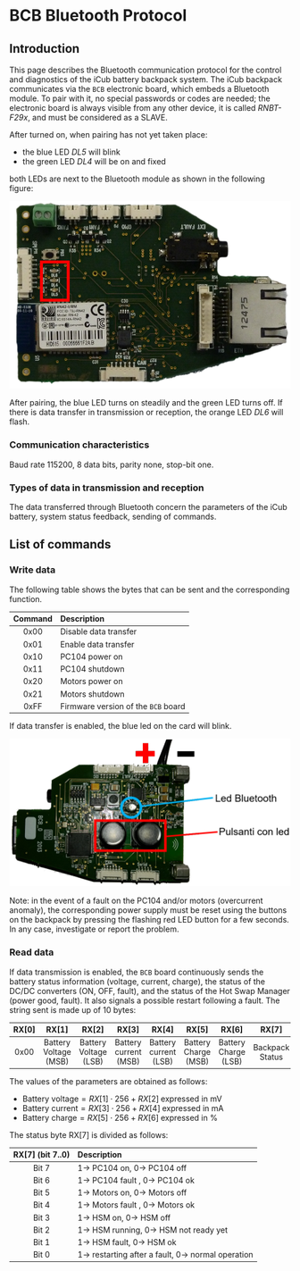 # BCB Bluetooth Protocol

## Introduction
This page describes the Bluetooth communication protocol for the control and diagnostics of the iCub battery backpack system.
The iCub backpack communicates via the `BCB` electronic board, which embeds a Bluetooth module. To pair with it, no special passwords or codes are needed; the electronic board is always visible from any other device, it is called _RNBT-F29x_, and must be considered as a SLAVE.

After turned on, when pairing has not yet taken place:
- the blue LED _DL5_ will blink
- the green LED _DL4_ will be on and fixed

both LEDs are next to the Bluetooth module as shown in the following figure:

![](./assets/fig-1.png)

After pairing, the blue LED turns on steadily and the green LED turns off.
If there is data transfer in transmission or reception, the orange LED _DL6_ will flash.

### Communication characteristics
Baud rate 115200, 8 data bits, parity none, stop-bit one.

### Types of data in transmission and reception
The data transferred through Bluetooth concern the parameters of the iCub battery, system status feedback, sending of commands.

## List of commands

### Write data
The following table shows the bytes that can be sent and the corresponding function.

| Command | Description |
|:---:|:---|
| 0x00 | Disable data transfer |
| 0x01 | Enable data transfer |
| 0x10 | PC104 power on |
| 0x11 | PC104 shutdown |
| 0x20 | Motors power on |
| 0x21 | Motors shutdown |
| 0xFF | Firmware version of the `BCB` board |

If data transfer is enabled, the blue led on the card will blink.

![](./assets/fig-2.png)

Note: in the event of a fault on the PC104 and/or motors (overcurrent anomaly), the corresponding power supply must be reset using the buttons on the backpack by pressing the flashing red LED button for a few seconds. In any case, investigate or report the problem.

### Read data

If data transmission is enabled, the `BCB` board continuously sends the battery status information (voltage, current, charge), the status of the DC/DC converters (ON, OFF, fault), and the status of the Hot Swap Manager (power good, fault). It also signals a possible restart following a fault.
The string sent is made up of 10 bytes:

| RX[0] | RX[1] | RX[2] | RX[3] | RX[4] | RX[5] | RX[6] | RX[7] | RX[8] | RX[9] |
|:---:|:---:|:---:|:---:|:---:|:---:|:---:|:---:|:---:|:---:|
| 0x00 | Battery Voltage (MSB) | Battery Voltage (LSB) | Battery current (MSB) | Battery current (LSB) | Battery Charge (MSB) | Battery Charge (LSB) | Backpack Status | \r | \n |

The values of the parameters are obtained as follows:

- $\text{Battery voltage} = RX[1] \cdot 256 + RX[2] \; \text{expressed in mV}$
- $\text{Battery current} = RX[3] \cdot 256 + RX[4] \; \text{expressed in mA}$
- $\text{Battery charge} = RX[5] \cdot 256 + RX[6] \; \text{expressed in %}$

The status byte RX[7] is divided as follows:

| RX[7] (bit 7..0) | Description |
|:---:|:---|
| Bit 7 | 1-> PC104 on, 0-> PC104 off |
| Bit 6 | 1-> PC104 fault , 0-> PC104 ok |
| Bit 5 | 1-> Motors on, 0-> Motors off |
| Bit 4 | 1-> Motors fault , 0-> Motors ok |
| Bit 3 | 1-> HSM on, 0-> HSM off |
| Bit 2 | 1-> HSM running, 0-> HSM not ready yet |
| Bit 1 | 1-> HSM fault, 0-> HSM ok |
| Bit 0 | 1-> restarting after a fault, 0-> normal operation |
